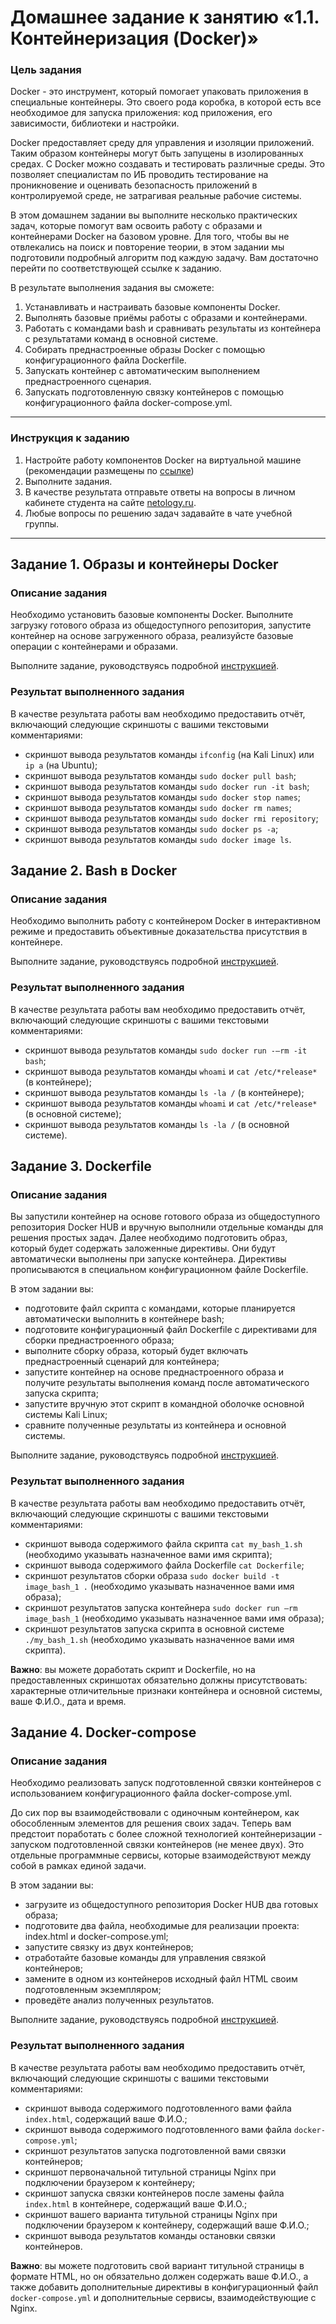 # Домашнее задание к занятию «1.1. Контейнеризация (Docker)»

### Цель задания

Docker - это инструмент, который помогает упаковать приложения в специальные контейнеры. Это своего рода коробка, в которой есть все необходимое для запуска приложения: код приложения, его зависимости, библиотеки и настройки.

Docker предоставляет среду для управления и изоляции приложений. Таким образом контейнеры могут быть запущены в изолированных средах. С Docker можно создавать и тестировать различные среды. Это позволяет специалистам по ИБ проводить тестирование на проникновение и оценивать безопасность приложений в контролируемой среде, не затрагивая реальные рабочие системы.

В этом домашнем задании вы выполните несколько практических задач, которые помогут вам освоить работу с образами и контейнерами Docker на базовом уровне. Для того, чтобы вы не отвлекались на поиск и повторение теории, в этом задании мы подготовили подробный алгоритм под каждую задачу. Вам достаточно перейти по соответствующей ссылке к заданию.

В результате выполнения задания вы сможете:

1. Устанавливать и настраивать базовые компоненты Docker.
2. Выполнять базовые приёмы работы с образами и контейнерами.
3. Работать с командами bash и сравнивать результаты из контейнера с результатами команд в основной системе.
4. Собирать преднастроенные образы Docker с помощью конфигурационного файла Dockerfile.
5. Запускать контейнер с автоматическим выполнением преднастроенного сценария.
6. Запускать подготовленную связку контейнеров с помощью конфигурационного файла docker-compose.yml.

-----

### Инструкция к заданию

1. Настройте работу компонентов Docker на виртуальной машине (рекомендации размещены по [ссылке](https://github.com/netology-code/ibdev-homeworks/blob/master/01_docker_new/instr_linux.md))
2. Выполните задания.
3. В качестве результата отправьте ответы на вопросы в личном кабинете студента на сайте [netology.ru](https://netology.ru).
4. Любые вопросы по решению задач задавайте в чате учебной группы.

------

## Задание 1. Образы и контейнеры Docker

### Описание задания

Необходимо установить базовые компоненты Docker. Выполните загрузку готового образа из общедоступного репозитория, запустите контейнер на основе загруженного образа, реализуйсте базовые операции с контейнерами и образами.

Выполните задание, руководствуясь подробной [инструкцией](https://github.com/netology-code/ibdev-homeworks/blob/master/01_docker_new/task/docker.md).

### Результат выполненного задания

В качестве результата работы вам необходимо предоставить отчёт, включающий следующие скриншоты с вашими текстовыми комментариями:
- скриншот вывода результатов команды `ifconfig` (на Kali Linux) или `ip a` (на Ubuntu);
- скриншот вывода результатов команды `sudo docker pull bash`;
- скриншот вывода результатов команды `sudo docker run -it bash`;
- скриншот вывода результатов команды `sudo docker stop names`;
- скриншот вывода результатов команды `sudo docker rm names`;
- скриншот вывода результатов команды `sudo docker rmi repository`;
- скриншот вывода результатов команды `sudo docker ps -a`;
- скриншот вывода результатов команды `sudo docker image ls`.

## Задание 2. Bash в Docker

### Описание задания

Необходимо выполнить работу с контейнером Docker в интерактивном режиме и предоставить объективные доказательства присутствия в контейнере.

Выполните задание, руководствуясь подробной [инструкцией](https://github.com/netology-code/ibdev-homeworks/blob/master/01_docker_new/task/bash.md).

### Результат выполненного задания

В качестве результата работы вам необходимо предоставить отчёт, включающий следующие скриншоты с вашими текстовыми комментариями:
- скриншот вывода результатов команды `sudo docker run -–rm -it bash`;
- скриншот вывода результатов команды `whoami` и `cat /etc/*release*` (в контейнере);
- скриншот вывода результатов команды `ls -la /` (в контейнере);
- скриншот вывода результатов команды `whoami` и `cat /etc/*release*` (в основной системе);
- скриншот вывода результатов команды `ls -la /` (в основной системе).

## Задание 3. Dockerfile

### Описание задания

Вы запустили контейнер на основе готового образа из общедоступного репозитория Docker HUB и вручную выполнили отдельные команды для решения простых задач. Далее необходимо подготовить образ, который будет содержать заложенные директивы. Они будут автоматически выполнены при запуске контейнера. Директивы прописываются в специальном конфигурационном файле Dockerfile.

В этом задании вы:
- подготовите файл скрипта с командами, которые планируется автоматически выполнить в контейнере bash;
- подготовите конфигурационный файл Dockerfile с директивами для сборки преднастроенного образа;
- выполните сборку образа, который будет включать преднастроенный сценарий для контейнера;
- запустите контейнер на основе преднастроенного образа и получите результаты выполнения команд после автоматического запуска скрипта;
- запустите вручную этот скрипт в командной оболочке основной системы Kali Linux;
- сравните полученные результаты из контейнера и основной системы.

Выполните задание, руководствуясь подробной [инструкцией](https://github.com/netology-code/ibdev-homeworks/blob/master/01_docker_new/task/dockerfile.md).

### Результат выполненного задания

В качестве результата работы вам необходимо предоставить отчёт, включающий следующие скриншоты с вашими текстовыми комментариями:
- скриншот вывода содержимого файла скрипта `cat my_bash_1.sh` (необходимо указывать назначенное вами имя скрипта);
- скриншот вывода содержимого файла Dockerfile `cat Dockerfile`;
- скриншот результатов сборки образа `sudo docker build -t image_bash_1 .` (необходимо указывать назначенное вами имя образа);
- скриншот результатов запуска контейнера `sudo docker run –rm image_bash_1` (необходимо указывать назначенное вами имя образа);
- скриншот результатов запуска скрипта в основной системе `./my_bash_1.sh` (необходимо указывать назначенное вами имя скрипта).

**Важно**: вы можете доработать скрипт и Dockerfile, но на предоставленных скриншотах обязательно должны присутствовать: характерные отличительные признаки контейнера и основной системы, ваше Ф.И.О., дата и время.

## Задание 4. Docker-compose

### Описание задания

Необходимо реализовать запуск подготовленной связки контейнеров с использованием конфигурационного файла docker-compose.yml.

До сих пор вы взаимодействовали с одиночным контейнером, как обособленным элементов для решения своих задач. Теперь вам предстоит поработать с более сложной технологией контейнеризации - запуском подготовленной связки контейнеров (не менее двух). Это отдельные программные сервисы, которые взаимодействуют между собой в рамках единой задачи. 

В этом задании вы:
- загрузите из общедоступного репозитория Docker HUB два готовых образа;
- подготовите два файла, необходимые для реализации проекта: index.html и docker-compose.yml;
- запустите связку из двух контейнеров;
- отработайте базовые команды для управления связкой контейнеров;
- замените в одном из контейнеров исходный файл HTML своим подготовленным экземпляром;
- проведёте анализ полученных результатов.

Выполните задание, руководствуясь подробной [инструкцией](https://github.com/netology-code/ibdev-homeworks/blob/master/01_docker_new/task/dockercompose.md).

### Результат выполненного задания

В качестве результата работы вам необходимо предоставить отчёт, включающий следующие скриншоты с вашими текстовыми комментариями:
- скриншот вывода содержимого подготовленного вами файла `index.html`, содержащий ваше Ф.И.О.;
- скриншот вывода содержимого подготовленного вами файла `docker-compose.yml`;
- скриншот результатов запуска подготовленной вами связки контейнеров;
- скриншот первоначальной титульной страницы Nginx при подключении браузером к контейнеру;
- скриншот запуска связки контейнеров после замены файла `index.html` в контейнере, содержащий ваше Ф.И.О.;
- скриншот вашего варианта титульной страницы Nginx при подключении браузером к контейнеру, содержащий ваше Ф.И.О.;
- скриншот вывода результатов команды остановки связки контейнеров.

**Важно**: вы можете подготовить свой вариант титульной страницы в формате HTML, но он обязательно должен содержать ваше Ф.И.О., а также добавить дополнительные директивы в конфигурационный файл `docker-compose.yml` и дополнительные сервисы, взаимодействующие с Nginx.
